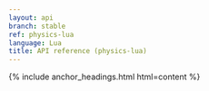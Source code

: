 ```yaml
---
layout: api
branch: stable
ref: physics-lua
language: Lua
title: API reference (physics-lua)
---
```

{% include anchor_headings.html html=content %}